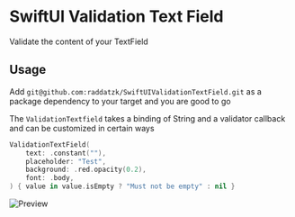 # SwiftUI Validation Text Field

Validate the content of your TextField

## Usage

Add `git@github.com:raddatzk/SwiftUIValidationTextField.git` as a package dependency to your target and you are good to go

The `ValidationTextfield` takes a binding of String and a validator callback and can be customized in certain ways

```swift
ValidationTextField(
    text: .constant(""),
    placeholder: "Test",
    background: .red.opacity(0.2),
    font: .body,
) { value in value.isEmpty ? "Must not be empty" : nil }
```

![Preview](docs/preview.gif)
